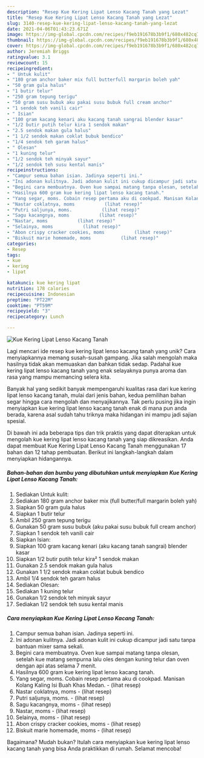 ```yaml
---
description: "Resep Kue Kering Lipat Lenso Kacang Tanah yang Lezat"
title: "Resep Kue Kering Lipat Lenso Kacang Tanah yang Lezat"
slug: 3140-resep-kue-kering-lipat-lenso-kacang-tanah-yang-lezat
date: 2021-04-06T01:43:23.671Z
image: https://img-global.cpcdn.com/recipes/f9eb191678b3b9f1/680x482cq70/kue-kering-lipat-lenso-kacang-tanah-foto-resep-utama.jpg
thumbnail: https://img-global.cpcdn.com/recipes/f9eb191678b3b9f1/680x482cq70/kue-kering-lipat-lenso-kacang-tanah-foto-resep-utama.jpg
cover: https://img-global.cpcdn.com/recipes/f9eb191678b3b9f1/680x482cq70/kue-kering-lipat-lenso-kacang-tanah-foto-resep-utama.jpg
author: Jeremiah Briggs
ratingvalue: 3.1
reviewcount: 15
recipeingredient:
- " Untuk kulit"
- "180 gram anchor baker mix full butterfull margarin boleh yah"
- "50 gram gula halus"
- "1 butir telur"
- "250 gram tepung terigu"
- "50 gram susu bubuk aku pakai susu bubuk full cream anchor"
- "1 sendok teh vanili cair"
- " Isian"
- "100 gram kacang kenari aku kacang tanah sangrai blender kasar"
- "1/2 butir putih telur kira 1 sendok makan"
- "2.5 sendok makan gula halus"
- "1 1/2 sendok makan coklat bubuk bendico"
- "1/4 sendok teh garam halus"
- " Olesan"
- "1 kuning telur"
- "1/2 sendok teh minyak sayur"
- "1/2 sendok teh susu kental manis"
recipeinstructions:
- "Campur semua bahan isian. Jadinya seperti ini."
- "Ini adonan kulitnya. Jadi adonan kulit ini cukup dicampur jadi satu tanpa bantuan mixer sama sekali."
- "Begini cara membuatnya. Oven kue sampai matang tanpa olesan, setelah kue matang sempurna lalu oles dengan kuning telur dan oven dengan api atas selama 7 menit."
- "Hasilnya 600 gram kue kering lipat lenso kacang tanah."
- "Yang segar, moms. Cobain resep pertama aku di cookpad. Manisan Kolang Kaling Isi Buah Khas Medan.           (lihat resep)"
- "Nastar coklatnya, moms           (lihat resep)"
- "Putri saljunya, moms.           (lihat resep)"
- "Sagu kacangnya, moms           (lihat resep)"
- "Nastar, moms           (lihat resep)"
- "Selainya, moms           (lihat resep)"
- "Abon crispy cracker cookies, moms           (lihat resep)"
- "Biskuit marie homemade, moms           (lihat resep)"
categories:
- Resep
tags:
- kue
- kering
- lipat

katakunci: kue kering lipat 
nutrition: 178 calories
recipecuisine: Indonesian
preptime: "PT22M"
cooktime: "PT59M"
recipeyield: "3"
recipecategory: Lunch

---
```



![Kue Kering Lipat Lenso Kacang Tanah](https://img-global.cpcdn.com/recipes/f9eb191678b3b9f1/680x482cq70/kue-kering-lipat-lenso-kacang-tanah-foto-resep-utama.jpg)

Lagi mencari ide resep kue kering lipat lenso kacang tanah yang unik? Cara menyiapkannya memang susah-susah gampang. Jika salah mengolah maka hasilnya tidak akan memuaskan dan bahkan tidak sedap. Padahal kue kering lipat lenso kacang tanah yang enak selayaknya punya aroma dan rasa yang mampu memancing selera kita.



Banyak hal yang sedikit banyak mempengaruhi kualitas rasa dari kue kering lipat lenso kacang tanah, mulai dari jenis bahan, kedua pemilihan bahan segar hingga cara mengolah dan menyajikannya. Tak perlu pusing jika ingin menyiapkan kue kering lipat lenso kacang tanah enak di mana pun anda berada, karena asal sudah tahu triknya maka hidangan ini mampu jadi sajian spesial.


Di bawah ini ada beberapa tips dan trik praktis yang dapat diterapkan untuk mengolah kue kering lipat lenso kacang tanah yang siap dikreasikan. Anda dapat membuat Kue Kering Lipat Lenso Kacang Tanah menggunakan 17 bahan dan 12 tahap pembuatan. Berikut ini langkah-langkah dalam menyiapkan hidangannya.

<!--inarticleads1-->

##### Bahan-bahan dan bumbu yang dibutuhkan untuk menyiapkan Kue Kering Lipat Lenso Kacang Tanah:

1. Sediakan  Untuk kulit:
1. Sediakan 180 gram anchor baker mix (full butter/full margarin boleh yah)
1. Siapkan 50 gram gula halus
1. Siapkan 1 butir telur
1. Ambil 250 gram tepung terigu
1. Gunakan 50 gram susu bubuk (aku pakai susu bubuk full cream anchor)
1. Siapkan 1 sendok teh vanili cair
1. Siapkan  Isian:
1. Siapkan 100 gram kacang kenari (aku kacang tanah sangrai) blender kasar
1. Siapkan 1/2 butir putih telur kira² 1 sendok makan
1. Gunakan 2.5 sendok makan gula halus
1. Gunakan 1 1/2 sendok makan coklat bubuk bendico
1. Ambil 1/4 sendok teh garam halus
1. Sediakan  Olesan:
1. Sediakan 1 kuning telur
1. Gunakan 1/2 sendok teh minyak sayur
1. Sediakan 1/2 sendok teh susu kental manis




<!--inarticleads2-->

##### Cara menyiapkan Kue Kering Lipat Lenso Kacang Tanah:

1. Campur semua bahan isian. Jadinya seperti ini.
1. Ini adonan kulitnya. Jadi adonan kulit ini cukup dicampur jadi satu tanpa bantuan mixer sama sekali.
1. Begini cara membuatnya. Oven kue sampai matang tanpa olesan, setelah kue matang sempurna lalu oles dengan kuning telur dan oven dengan api atas selama 7 menit.
1. Hasilnya 600 gram kue kering lipat lenso kacang tanah.
1. Yang segar, moms. Cobain resep pertama aku di cookpad. Manisan Kolang Kaling Isi Buah Khas Medan. -           (lihat resep)
1. Nastar coklatnya, moms -           (lihat resep)
1. Putri saljunya, moms. -           (lihat resep)
1. Sagu kacangnya, moms -           (lihat resep)
1. Nastar, moms -           (lihat resep)
1. Selainya, moms -           (lihat resep)
1. Abon crispy cracker cookies, moms -           (lihat resep)
1. Biskuit marie homemade, moms -           (lihat resep)




Bagaimana? Mudah bukan? Itulah cara menyiapkan kue kering lipat lenso kacang tanah yang bisa Anda praktikkan di rumah. Selamat mencoba!
